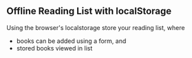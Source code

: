 ## Offline Reading List with localStorage

Using the browser's localstorage store your reading list, where 
* books can be added using a form, and 
* stored books viewed in list  
